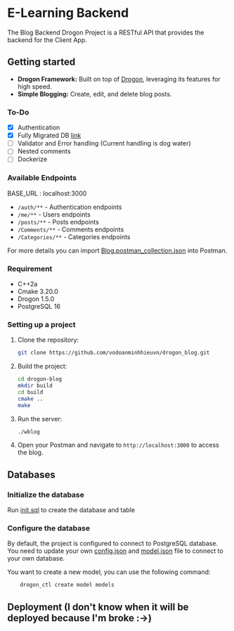 # E-Learning Backend

The Blog Backend Drogon Project is a RESTful API that provides the backend for the Client App.

## Getting started

- **Drogon Framework:** Built on top of [Drogon](https://github.com/drogonframework/drogon), leveraging its features for high speed.
- **Simple Blogging:** Create, edit, and delete blog posts.

### To-Do

- [x] Authentication
- [x] Fully Migrated DB [link](https://github.com/tutorials24x7/blog-database-mysql)
- [ ] Validator and Error handling (Current handling is dog water)
- [ ] Nested comments
- [ ] Dockerize

### Available Endpoints

BASE_URL : localhost:3000

* `/auth/**` - Authentication endpoints
* `/me/**` - Users endpoints
* `/posts/**` - Posts endpoints
* `/Comments/**` - Comments endpoints
* `/Categories/**` - Categories endpoints

For more details you can import [Blog.postman_collection.json](Blog.postman_collection.json) into Postman.

### Requirement

- C++2a
- Cmake 3.20.0
- Drogon 1.5.0
- PostgreSQL 16

### Setting up a project

1. Clone the repository:

    ```bash
    git clone https://github.com/vodoanminhhieuvn/drogon_blog.git
    ```

2. Build the project:

    ```bash
    cd drogon-blog
    mkdir build
    cd build
    cmake ..
    make
    ```

3. Run the server:

    ```bash
    ./wblog
    ```

4. Open your Postman and navigate to `http://localhost:3000` to access the blog.


## Databases

### Initialize the database

Run [init.sql](/sql/init_schema.sql) to create the database and table

### Configure the database
By default, the project is configured to connect to PostgreSQL database.
You need to update your own [config.json](config.json) and [model.json](models/model.json) file to connect to your own database.

You want to create a new model, you can use the following command:

```bash
    drogon_ctl create model models
```

## Deployment (I don't know when it will be deployed because I'm broke :->)
